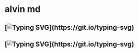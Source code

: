 # alvin md
##  [![Typing SVG](https://readme-typing-svg.herokuapp.com?font=Rockstar-ExtraBold&color=F33A6A&lines=𝐀𝐋𝐕𝐈𝐍╺+𝐌𝐃+𝐁𝐎𝐓+🧸;)](https://git.io/typing-svg)
## [![Typing SVG](https://readme-typing-svg.herokuapp.com?font=Rockstar-ExtraBold&color=F33A6A&lines=🙊+𝐖𝐄𝐋𝐂𝐎𝐌𝐄+𝐓𝐎+𝐀𝐋𝐕𝐈𝐍╺+𝐌𝐃+𝐁𝐎𝐓+🙊.;)](https://git.io/typing-svg)
